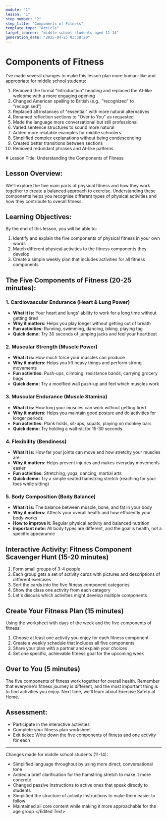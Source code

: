 ```yaml
---
module: "1"
lesson: "1"
step_number: "2"
step_title: "Components of Fitness"
template_type: "Article"
target_learner: "middle school students aged 11-14"
generation_date: "2025-04-25 03:58:20"
---
```


# Components of Fitness

<Explanation>
I've made several changes to make this lesson plan more human-like and appropriate for middle school students:

1. Removed the formal "Introduction" heading and replaced the AI-like welcome with a more engaging opening
2. Changed American spelling to British (e.g., "recognized" to "recognised")
3. Replaced all instances of "essential" with more natural alternatives
4. Renamed reflection sections to "Over to You" as requested
5. Made the language more conversational but still professional
6. Varied sentence structures to sound more natural
7. Added more relatable examples for middle schoolers
8. Simplified complex explanations without being condescending
9. Created better transitions between sections
10. Removed redundant phrases and AI-like patterns
</Explanation>

<Edited Text>
# Lesson Title: Understanding the Components of Fitness

## Lesson Overview:
We'll explore the five main parts of physical fitness and how they work together to create a balanced approach to exercise. Understanding these components helps you recognise different types of physical activities and how they contribute to overall fitness.

## Learning Objectives:
By the end of this lesson, you will be able to:
1. Identify and explain the five components of physical fitness in your own words
2. Match different physical activities to the fitness components they develop
3. Create a simple weekly plan that includes activities for all fitness components

## The Five Components of Fitness (20-25 minutes):

### 1. Cardiovascular Endurance (Heart & Lung Power)
- **What it is:** Your heart and lungs' ability to work for a long time without getting tired
- **Why it matters:** Helps you play longer without getting out of breath
- **Fun activities:** Running, swimming, dancing, biking, playing tag
- **Quick demo:** Try 30 seconds of jumping jacks and feel your heartbeat

### 2. Muscular Strength (Muscle Power)
- **What it is:** How much force your muscles can produce
- **Why it matters:** Helps you lift heavy things and perform strong movements
- **Fun activities:** Push-ups, climbing, resistance bands, carrying grocery bags
- **Quick demo:** Try a modified wall push-up and feel which muscles work

### 3. Muscular Endurance (Muscle Stamina)
- **What it is:** How long your muscles can work without getting tired
- **Why it matters:** Helps you maintain good posture and do activities for longer periods
- **Fun activities:** Plank holds, sit-ups, squats, playing on monkey bars
- **Quick demo:** Try holding a wall-sit for 15-30 seconds

### 4. Flexibility (Bendiness)
- **What it is:** How far your joints can move and how stretchy your muscles are
- **Why it matters:** Helps prevent injuries and makes everyday movements easier
- **Fun activities:** Stretching, yoga, dancing, martial arts
- **Quick demo:** Try a simple seated hamstring stretch (reaching for your toes while sitting)

### 5. Body Composition (Body Balance)
- **What it is:** The balance between muscle, bone, and fat in your body
- **Why it matters:** Affects your overall health and how efficiently your body works
- **How to improve it:** Regular physical activity and balanced nutrition
- **Important note:** All body types are different, and the goal is health, not a specific appearance

## Interactive Activity: Fitness Component Scavenger Hunt (15-20 minutes)
1. Form small groups of 3-4 people
2. Each group gets a set of activity cards with pictures and descriptions of different exercises
3. Sort the cards into the five fitness component categories
4. Show the class one activity from each category
5. Let's discuss which activities might develop multiple components

## Create Your Fitness Plan (15 minutes)
Using the worksheet with days of the week and the five components of fitness:
1. Choose at least one activity you enjoy for each fitness component
2. Create a weekly schedule that includes all five components
3. Share your plan with a partner and explain your choices
4. Set one specific, achievable fitness goal for the upcoming week

## Over to You (5 minutes)
The five components of fitness work together for overall health. Remember that everyone's fitness journey is different, and the most important thing is to find activities you enjoy. Next time, we'll learn about Exercise Safety at Home.

## Assessment:
- Participate in the interactive activities
- Complete your fitness plan worksheet
- Exit ticket: Write down the five components of fitness and one activity for each

---

Changes made for middle school students (11-14):
* Simplified language throughout by using more direct, conversational tone
* Added a brief clarification for the hamstring stretch to make it more concrete
* Changed passive instructions to active ones that speak directly to students
* Simplified the structure of activity instructions to make them easier to follow
* Maintained all core content while making it more approachable for the age group
</Edited Text>